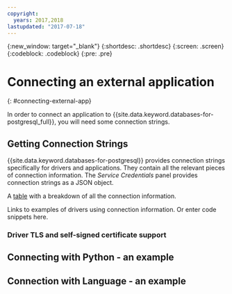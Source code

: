 ```yaml
---
copyright:
  years: 2017,2018
lastupdated: "2017-07-18"
---
```


{:new_window: target="_blank"}
{:shortdesc: .shortdesc}
{:screen: .screen}
{:codeblock: .codeblock}
{:pre: .pre}

# Connecting an external application
{: #connecting-external-app}

In order to connect an application to {{site.data.keyword.databases-for-postgresql_full}}, you will need some connection strings.


## Getting Connection Strings

{{site.data.keyword.databases-for-postgresql}} provides connection strings specifically for drivers and applications. They contain all the relevant pieces of connection information. The _Service Credentials_ panel provides connection strings as a JSON object. 

A [table](./working-connection-strings#the-postgresql-section) with a breakdown of all the connection information.

Links to examples of drivers using connection information. Or enter code snippets here.

### Driver TLS and self-signed certificate support


## Connecting with Python - an example

## Connection with Language - an example






 
